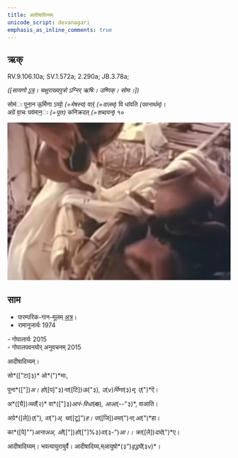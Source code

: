 ```yaml
---
title: आदीषादिय्यम्  
unicode_script: devanagari  
emphasis_as_inline_comments: true
---   
```


## ऋक्

RV.9.106.10a; SV.1.572a; 2.290a; JB.3.78a;

*([सायणो [ऽत्र](https://archive.org/stream/RgVedaWithSayanasCommentaryPart4/rv_sayanabhasya_part4#page/n351/mode/2up&sa=D&ust=1542425956291000)। चक्षुराख्यपुत्रो ऽग्निर् ऋषिः। उष्णिक्। सोमः।])*

सोम॑ः पुना॒न ऊ॒र्मिणा ऽव्यो॒ *(=मेषस्य)* वारं॒ *(=वालम्)* वि धा॑वति *(पवनार्थम्)*।  
अग्रे॑ वा॒चः पव॑मान॒ः *(=पूतः)* कनि॑क्रदत् *(=शब्दयन्)* १०

![](../images/soma-purification.png)


## साम

- पारम्परिक-गान-मूलम् [अत्र](https://sanskritdocuments.org/sites/pssramanujaswamy/AASHEERVACHANA%20SAAMAANI.pdf&sa=D&ust=1542425956292000)।
- रामानुजार्यः 1974 
<div class="audioEmbed" src="https://archive
.org/download/jaiminIya-sAma-gAna-paravastu-tradition-rAmAnuja/AdiShAdiyyam.mp3"></div>
- गोपालार्यः 2015  
<div class="audioEmbed" src="https://archive
.org/download/jaiminIya-sAma-gAna-paravastu-tradition-gopAla-2015/AdiShAdiyyam.mp3"></div>
- गोपालपवनयोर् अनुवचनम् 2015  
<div class="audioEmbed" src="https://archive
.org/download/jaiminIya-sAma-gAna-paravastu-tradition-anuvachanam-gopAla-pavana-2015/AdiShAdiyyam.mp3"></div>

आदीषादिय्यम्।

सो*(["टा]३)* ओ*(")*माः,

पुना*(["])*अ। हो*([प]"३)*ना*([टि])*ऊ*("३)*, उ*(v)*र्मिणा*(३)*म्, ए*(")*ऎ।

अ*([घै])*व्यवँ*(२)* वा*(["]३)*आरं-विधा*(~~दा~~)*, आआ*(--"३)*, वाआति।

अग्रे*([ले])*ए*(")*, वा*(")*अ, चा*([टू]")*ह। पा*([जि])*वमा*(")*ना,आ*(")*हा।

का*([पे]"")*आनाअअ, औ*(["])*हो*(["]%३)*वा*(३-")*आ।। क्रा*([ले])*दादे*(")*ए।

आदीषादिय्यम्। भवत्यायुरायुर्वै। आदीषादिय्य,म्आयुषो*(३”)*वृद्ध्यै*(३v)*।